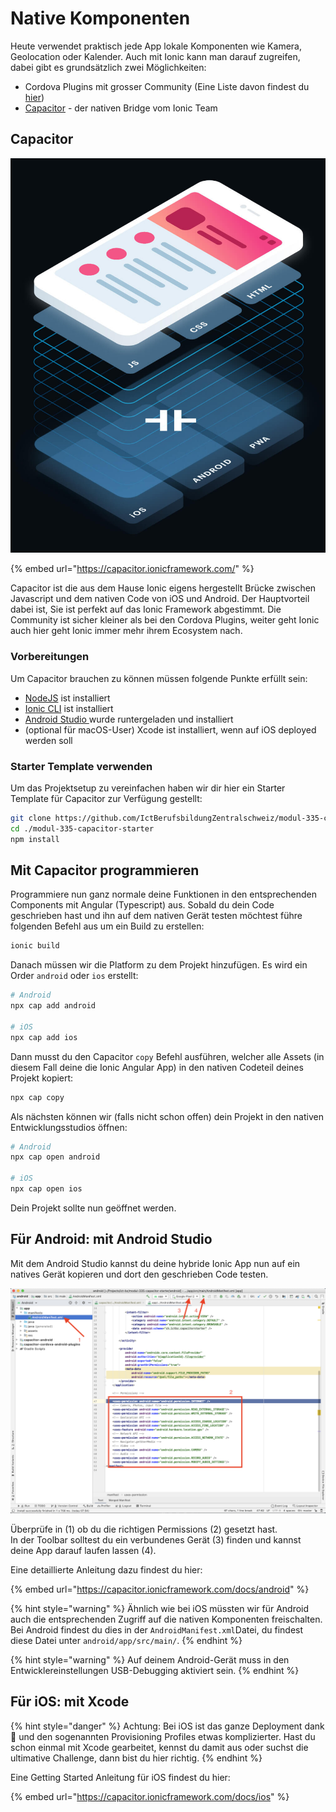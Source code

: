 # Native Komponenten

Heute verwendet praktisch jede App lokale Komponenten wie Kamera, Geolocation oder Kalender. Auch mit Ionic kann man darauf zugreifen, dabei gibt es grundsätzlich zwei Möglichkeiten:

* Cordova Plugins mit grosser Community \(Eine Liste davon findest du [hier](https://ionicframework.com/docs/native)\)
* [Capacitor](https://capacitor.ionicframework.com/) - der nativen Bridge vom Ionic Team

## Capacitor

![](../.gitbook/assets/image%20%288%29.png)

{% embed url="https://capacitor.ionicframework.com/" %}

Capacitor ist die aus dem Hause Ionic eigens hergestellt Brücke zwischen Javascript und dem nativen Code von iOS und Android. Der Hauptvorteil dabei ist, Sie ist perfekt auf das Ionic Framework abgestimmt. Die Community ist sicher kleiner als bei den Cordova Plugins, weiter geht Ionic auch hier geht Ionic immer mehr ihrem Ecosystem nach.

### Vorbereitungen

Um Capacitor brauchen zu können müssen folgende Punkte erfüllt sein:

* [NodeJS](https://nodejs.org) ist installiert
* [Ionic CLI](https://ionicframework.com/docs/cli) ist installiert
* [Android Studio ](https://developer.android.com/studio)wurde runtergeladen und installiert
* \(optional für macOS-User\) Xcode ist installiert, wenn auf iOS deployed werden soll

### Starter Template verwenden

Um das Projektsetup zu vereinfachen haben wir dir hier ein Starter Template für Capacitor zur Verfügung gestellt:

```bash
git clone https://github.com/IctBerufsbildungZentralschweiz/modul-335-capacitor-starter.git
cd ./modul-335-capacitor-starter
npm install
```

## Mit Capacitor programmieren

Programmiere nun ganz normale deine Funktionen in den entsprechenden Components mit Angular \(Typescript\) aus. Sobald du dein Code geschrieben hast und ihn auf dem nativen Gerät testen möchtest führe folgenden Befehl aus um ein Build zu erstellen:

```bash
ionic build
```

Danach müssen wir die Platform zu dem Projekt hinzufügen. Es wird ein Order `android` oder `ios` erstellt:

```bash
# Android
npx cap add android

# iOS
npx cap add ios
```

Dann musst du den Capacitor `copy` Befehl ausführen, welcher alle Assets \(in diesem Fall deine die Ionic Angular App\) in den nativen Codeteil deines Projekt kopiert:

```bash
npx cap copy
```

Als nächsten können wir \(falls nicht schon offen\) dein Projekt in den nativen Entwicklungsstudios öffnen:

```bash
# Android
npx cap open android

# iOS
npx cap open ios
```

Dein Projekt sollte nun geöffnet werden.



## Für Android: mit Android Studio

Mit dem Android Studio kannst du deine hybride Ionic App nun auf ein natives Gerät kopieren und dort den geschrieben Code testen.

![](../.gitbook/assets/image%20%287%29.png)

Überprüfe in  \(1\) ob du die richtigen Permissions \(2\) gesetzt hast.   
In der Toolbar solltest du ein verbundenes Gerät \(3\) finden  und kannst deine App darauf laufen lassen \(4\).

Eine detaillierte Anleitung dazu findest du hier:

{% embed url="https://capacitor.ionicframework.com/docs/android" %}

{% hint style="warning" %}
Ähnlich wie bei iOS müssten wir für Android auch die entsprechenden Zugriff auf die nativen Komponenten freischalten. Bei Android findest du dies in der `AndroidManifest.xml`Datei, du findest diese Datei unter `android/app/src/main/`.
{% endhint %}

{% hint style="warning" %}
Auf deinem Android-Gerät muss in den Entwicklereinstellungen USB-Debugging aktiviert sein.
{% endhint %}



## Für iOS: mit Xcode

{% hint style="danger" %}
Achtung: Bei iOS ist das ganze Deployment dank   und den sogenannten Provisioning Profiles etwas komplizierter. Hast du schon einmal mit Xcode gearbeitet, kennst du damit aus oder suchst die ultimative Challenge, dann bist du hier richtig.
{% endhint %}

Eine Getting Started Anleitung für iOS findest du hier:

{% embed url="https://capacitor.ionicframework.com/docs/ios" %}







